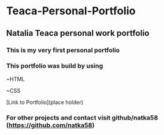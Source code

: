 # Teaca-Personal-Portfolio

## Natalia Teaca personal work portfolio
### This is my very first personal portfolio

### This portfolio was build by using 

~HTML

~CSS


[Link to Portfolio](place holder)

### For other projects and contact visit github/natka58 (https://github.com/natka58)
